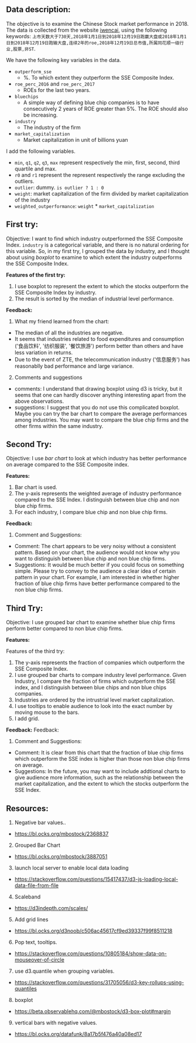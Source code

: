 ## Data description:

The objective is to examine the Chinese Stock market performance in 2018. The data is collected from the website [iwencai](http://www.iwencai.com), using the following keywords: `上市天数大于730天,2018年1月1日到2018年12月19日跑赢大盘或2018年1月1日到2018年12月19日跑输大盘,连续2年的roe,2018年12月19日总市值,所属同花顺一级行业,股票,非ST`.

We have the following key variables in the data.
- `outperform_sse` 
  - %. To which extent they outperform the SSE Composite Index.
- `roe_perc_2016` and `roe_perc_2017`
  -  ROEs for the last two years.
- `bluechips`
  - A simple way of defining blue chip companies is to have consecutively 2 years of ROE greater than 5%. The ROE should also be increasing.
- `industry`
  - The industry of the firm
- `market_capitalization`
  - Market capitalization in unit of billions yuan


I add the following variables.
 - `min`, `q1`, `q2`, `q3`, `max` represent respectively the min, first, second, third quartile and max.
 - `r0` and `r1` represent the represent respectively the range excluding the outliers.
 - `outlier`: dummy. `is outlier ? 1 : 0`
 - `weight`: market capitalization of the firm divided by market capitalization of the industry
 - `weighted_outperformance`: `weight` * `market_capitalization`

## First try:

Objective: I want to find which industry outperformed the SSE Composite Index. `industry` is a categorical variable, and there is no natural ordering for this variable. So, in my first try, I grouped the data by industry, and I thought about using *boxplot* to examine to which extent the industry outperforms the SSE Composite Index.

**Features of the first try:**

1. I use boxplot to represent the extent to which the stocks outperform the SSE Composite Index by industry.
2. The result is sorted by the median of industrial level performance.

**Feedback:**

1. What my friend learned from the chart: 
  - The median of all the industries are negative.
  - It seems that industries related to food expenditures and consumption ('食品饮料', '纺织服装', '餐饮旅游') perform better than others and have less variation in returns. 
  - Due to the event of ZTE, the telecommunication industry ('信息服务') has reasonablly bad performance and large variance.
2. Comments and suggestions
  - comments: I understand that drawing boxplot using d3 is tricky, but it seems that one can hardly discover  anything interesting apart from the above observations.
  - suggestions: I suggest that you do not use this complicated boxplot. Maybe you can try the bar chart to compare the average performances among industries. You may want to compare the blue chip firms and the other firms within the same industry.

## Second Try:

Objective: I use *bar chart* to look at which industry has better performance on average compared to the SSE Composite index. 

**Features:**

1. Bar chart is used.
2. The y-axis represents the weighted average of industry performance compared to the SSE Index. I distinguish between blue chip and non blue chip firms.
3. For each industry, I compare blue chip and non blue chip firms.

**Feedback:**

1. Comment and Suggestions:
  - Comment: The chart appears to be very noisy without a consistent pattern. Based on your chart, the audience would not know why you want to distinguish between blue chip and non blue chip firms. 
  - Suggestions: It would be much better if you could focus on something simple. Please try to convey to the audience a clear idea of certain pattern in your chart. For example, I am interested in whether higher fraction of blue chip firms have better performance compared to the non blue chip firms.

## Third Try:

Objective: I use grouped bar chart to examine whether blue chip firms perform better compared to non blue chip firms. 

**Features:**

Features of the third try:

1. The y-axis represents the fraction of companies which outperform the SSE Composite Index.
2. I use grouped bar charts to compare industry level performance. Given Industry, I compare the fraction of firms which outperform the SSE index, and I distinguish between blue chips and non blue chips companies. 
3. Industries are ordered by the intrustrial level market capitalization.
4. I use tooltips to enable audience to look into the exact number by moving mouse to the bars.
5. I add grid.

**Feedback:**
Feedback:
1. Comment and Suggestions:
  - Comment: It is clear from this chart that the fraction of blue chip firms which outperform the SSE index is higher than those non blue chip firms on average.
  - Suggestions: In the future, you may want to include addtional charts to give audience more information, such as the relationship between the market capitalization, and the extent to which the stocks outperform the SSE Index.



## Resources:
1. Negative bar values..
  - https://bl.ocks.org/mbostock/2368837
2. Grouped Bar Chart
  - https://bl.ocks.org/mbostock/3887051
3. launch local server to enable local data loading
  - https://stackoverflow.com/questions/15417437/d3-js-loading-local-data-file-from-file
4. Scaleband
  - https://d3indepth.com/scales/
5. Add grid lines
  - https://bl.ocks.org/d3noob/c506ac45617cf9ed39337f99f8511218
6. Pop text, tooltips.
  - https://stackoverflow.com/questions/10805184/show-data-on-mouseover-of-circle
7. use d3.quantile when grouping variables.
  - https://stackoverflow.com/questions/31705056/d3-key-rollups-using-quantiles
8. boxplot
  - https://beta.observablehq.com/@mbostock/d3-box-plot#margin
9. vertical bars with negative values.
  - https://bl.ocks.org/datafunk/8a17b5f476a40a08ed17



